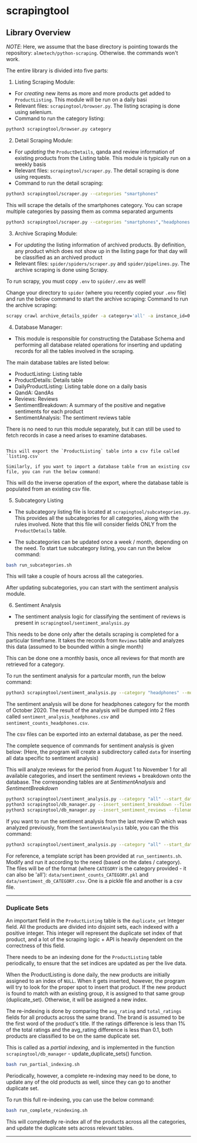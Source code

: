 # scrapingtool

## Library Overview

*NOTE*: Here, we assume that the base directory is pointing towards the repository: `almetech/python-scraping`. Otherwise. the commands won't work.

The entire library is divided into five parts:

1. Listing Scraping Module:

* For *creating* new items as more and more products get added to `ProductListing`. This module will be run on a daily basi
* Relevant files: `scrapingtool/browser.py`. The listing scraping is done using selenium.
* Command to run the category listing:

```bash
python3 scrapingtool/browser.py category
```

2. Detail Scraping Module:

* For *updating* the `ProductDetails`, qanda and review information of existing products from the Listing table. This module is typically run on a weekly basis
* Relevant files: `scrapingtool/scraper.py`. The detail scraping is done using requests.
* Command to run the detail scraping:

```bash
python3 scrapingtool/scraper.py --categories "smartphones"
```

This will scrape the details of the smartphones category. You can scrape multiple categories by passing them as comma separated arguments

```bash
python3 scrapingtool/scraper.py --categories "smartphones","headphones
```


3. Archive Scraping Module:

* For *updating* the listing information of archived products. By definition, any product which does not show up in the listing page for that day will be classified as an archived product
* Relevant files: `spider/spiders/scraper.py` and `spider/pipelines.py`. The archive scraping is done using Scrapy.

To run scrapy, you must copy `.env` to `spider/.env` as well!

Change your directory to `spider` (where you recently copied your `.env` file) and run the below command to start the archive scraping:
Command to run the archive scraping:

```bash
scrapy crawl archive_details_spider -a category='all' -a instance_id=0 -a start_idx=0 -a end_idx=5 -o output.csv
```

4. Database Manager:

* This module is responsible for constructing the Database Schema and performing all database related operations for inserting and updating records for all the tables involved in the scraping.

The main database tables are listed below:

* ProductListing: Listing table
* ProductDetails: Details table
* DailyProductListing: Listing table done on a daily basis
* QandA: QandAs
* Reviews: Reviews
* SentimentBreakdown: A summary of the positive and negative sentiments for each product
* SentimentAnalysis: The sentiment reviews table

There is no need to run this module separately, but it can still be used to fetch records in case a need arises to examine databases.

```

This will export the `ProductListing` table into a csv file called `listing.csv`

Similarly, if you want to import a database table from an existing csv file, you can run the below command:

```

This will do the inverse operation of the export, where the database table is populated from an existing csv file.


5. Subcategory Listing

* The subcategory listing file is located at `scrapingtool/subcategories.py`. This provides all the subcategories for all categories, along with the rules involved. Note that this file will consider fields ONLY from the `ProductDetails` table.

* The subcategories can be updated once a week / month, depending on the need. To start tue subcategory listing, you can run the below command:

```bash
bash run_subcategories.sh
```

This will take a couple of hours across all the categories.

After updating subcategories, you can start with the sentiment analysis module.


6. Sentiment Analysis

* The sentiment analysis logic for classifying the sentiment of reviews is present in `scrapingtool/sentiment_analysis.py`

This needs to be done only after the details scraping is completed for a particular timeframe. It takes the records from `Reviews` table and analyzes this data (assumed to be bounded within a single month)

This can be done one a monthly basis, once all reviews for that month are retrieved for a category.

To run the sentiment analysis for a partcular month, run the below command:

```bash
python3 scrapingtool/sentiment_analysis.py --category "headphones" --month 10 --year 2020
```

The sentiment analysis will be done for headphones category for the month of October 2020.
The result of the analysis will be dumped into 2 files called `sentiment_analysis_headphones.csv` and `sentiment_counts_headphones.csv`.

The csv files can be exported into an external database, as per the need.

The complete sequence of commands for sentiment analysis is given below: (Here, the program will create a subdirectory called `data` for inserting all data specific to sentiment analysis)

This will analyze reviews for the period from August 1 to November 1 for all available categories, and insert the sentiment reviews + breakdown onto the database. The corresponding tables are at *SentimentAnalysis* and *SentimentBreakdown*

```bash
python3 scrapingtool/sentiment_analysis.py --category "all" --start_date "2020-08-01" --end_date "2020-11-01"
python3 scrapingtool/db_manager.py --insert_sentiment_breakdown --filename "data/sentiment_counts_all.pkl"
python3 scrapingtool/db_manager.py --insert_sentiment_reviews --filename "data/sentiment_db_all.csv"
```

If you want to run the sentiment analysis from the last review ID which was analyzed previously, from the `SentimentAnalysis` table, you can the this command:

```bash
python3 scrapingtool/sentiment_analysis.py --category "all" --start_date "2020-08-01" --end_date "2020-11-01" --last_review
```

For reference, a template script has been provided at `run_sentiments.sh`. Modify and run it according to the need (based on the dates / category).
The files will be of the format (where `CATEGORY` is the category provided - it can also be 'all'): `data/sentiment_counts_CATEGORY.pkl` and `data/sentiment_db_CATEGORY.csv`. One is a pickle file and another is a csv file.

**********************


### Duplicate Sets

An important field in the `ProductListing` table is the `duplicate_set` Integer field. All the products are divided into disjoint sets, each indexed with a positive integer. This integer will represent the duplicate set index of that product, and a lot of the scraping logic + API is heavily dependent on the correctness of this field.

There needs to be an indexing done for the `ProductListing` table periodically, to ensure that the set indices are updated as per the live data.

When the ProductListing is done daily, the new products are initially assigned to an index of `NULL`. When it gets inserted, however, the program will try to look for the proper spot to insert that product. If the new product is found to match with an existing group, it is assigned to that same group (duplicate_set). Otherwise, it will be assigned a new index.

The re-indexing is done by comparing the `avg_rating` and `total_ratings` fields for all products across the same brand. The brand is assumed to be the first word of the product's title. If the ratings difference is less than 1% of the total ratings and the avg_rating difference is less than 0.1, both products are classified to be on the same duplicate set.

This is called as a *partial indexing*, and is implemented in the function `scrapingtool/db_manager` - update_duplicate_sets() function.

```bash
bash run_partial_indexing.sh
```

Periodically, however, a complete re-indexing may need to be done, to update any of the old products as well, since they can go to another duplicate set.

To run this full re-indexing, you can use the below command:

```bash
bash run_complete_reindexing.sh
```

This will completedly re-index all of the products across all the categories, and update the duplicate sets across relevant tables.

*************